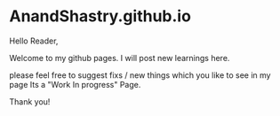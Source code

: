 # AnandShastry.github.io

Hello Reader,

Welcome to my github pages. I will post new learnings here. 

please feel free to suggest fixs / new things which you like to see in my page
Its a "Work In progress" Page.

Thank you!
